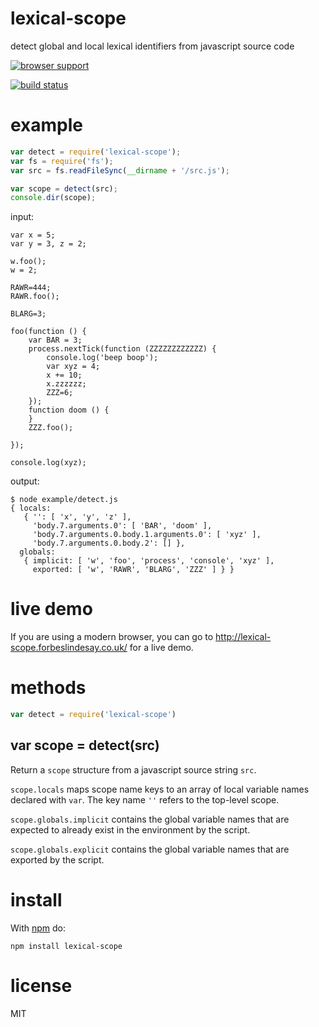 # lexical-scope

detect global and local lexical identifiers from javascript source code

[![browser support](http://ci.testling.com/substack/lexical-scope.png)](http://ci.testling.com/substack/lexical-scope)

[![build status](https://secure.travis-ci.org/substack/lexical-scope.png)](http://travis-ci.org/substack/lexical-scope)

# example

``` js
var detect = require('lexical-scope');
var fs = require('fs');
var src = fs.readFileSync(__dirname + '/src.js');

var scope = detect(src);
console.dir(scope);
```

input:

```
var x = 5;
var y = 3, z = 2;

w.foo();
w = 2;

RAWR=444;
RAWR.foo();

BLARG=3;

foo(function () {
    var BAR = 3;
    process.nextTick(function (ZZZZZZZZZZZZ) {
        console.log('beep boop');
        var xyz = 4;
        x += 10;
        x.zzzzzz;
        ZZZ=6;
    });
    function doom () {
    }
    ZZZ.foo();

});

console.log(xyz);
```

output:

```
$ node example/detect.js
{ locals:
   { '': [ 'x', 'y', 'z' ],
     'body.7.arguments.0': [ 'BAR', 'doom' ],
     'body.7.arguments.0.body.1.arguments.0': [ 'xyz' ],
     'body.7.arguments.0.body.2': [] },
  globals:
   { implicit: [ 'w', 'foo', 'process', 'console', 'xyz' ],
     exported: [ 'w', 'RAWR', 'BLARG', 'ZZZ' ] } }
```

# live demo

If you are using a modern browser, you can go to http://lexical-scope.forbeslindesay.co.uk/ for a live demo.

# methods

``` js
var detect = require('lexical-scope')
```

## var scope = detect(src)

Return a `scope` structure from a javascript source string `src`.

`scope.locals` maps scope name keys to an array of local variable names declared
with `var`. The key name `''` refers to the top-level scope.

`scope.globals.implicit` contains the global variable names that are expected to
already exist in the environment by the script.

`scope.globals.explicit` contains the global variable names that are exported by
the script.

# install

With [npm](https://npmjs.org) do:

```
npm install lexical-scope
```

# license

MIT
